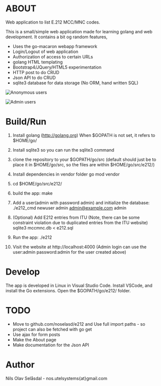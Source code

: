 ABOUT
====
Web application to list E.212 MCC/MNC codes. 

This is a small/simple web application made for learning golang and
web development. It contains a bit og random features,

* Uses the go-macaron webapp framework
* Login/Logout of web application
* Authorization of access to certain URLs
* golang HTML templating
* Bootstrap4/JQuery/HTML5 experimentation
* HTTP post to do CRUD
* Json API to do CRUD
* sqlite3 database for data storage (No ORM, hand written SQL)

![Anonymous users](https://i.imgur.com/vhbBmaJ.png)

![Admin users](https://i.imgur.com/nodnCpc.png)


Build/Run
=========
1. Install golang (http://golang.org)
    When $GOPATH is not set, it refers to $HOME/go/

2. Install sqlite3 so you can run the sqlite3 command

3. clone the repository to your $GOPATH/go/src
   (default should just be to place it in $HOME/go/src, so the files are 
   within $HOME/go/src/e212/)

4. Install dependencies in vendor folder
   go mod vendor

5. cd $HOME/go/src/e212/

6. build the app:
    make

7. Add a user(admin with password admin)  and initialize the database:
    ./e212_cmd newuser admin admin@example.com admin

8. (Optional) Add E212 entries from ITU (Note, there can be some constraint violation
              due to duplicated entries from the ITU website)
    sqlite3 mccmnc.db < e212.sql

9. Run the app:
    ./e212

10. Visit the website at http://localhost:4000
    (Admin login can use the user:admin password:admin for the user created above)

Develop
=======
The app is developed in Linux in Visual Studio Code.
Install VSCode, and install the Go extensions.
Open the $GOPATH/go/e212/ folder.

TODO
====
* Move to github.com/noselasd/e212 and Use full import paths -
so project can also be fetched with go get
* Use ajax for form posts
* Make the About page
* Make documentation for the Json API


Author
======
Nils Olav Selåsdal - nos.utelsystems{at}gmail.com

